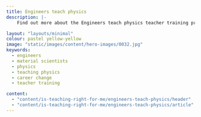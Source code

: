 ```yaml
---
title: Engineers teach physics
description: |-
    Find out more about the Engineers teach physics teacher training programme for engineers and material scientists who want to teach physics.

layout: "layouts/minimal"
colour: pastel yellow-yellow
image: "static/images/content/hero-images/0032.jpg"
keywords:
  - engineers
  - material scientists
  - physics
  - teaching physics
  - career change
  - teacher training

content:
  - "content/is-teaching-right-for-me/engineers-teach-physics/header"
  - "content/is-teaching-right-for-me/engineers-teach-physics/article"
---
```


